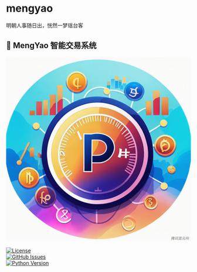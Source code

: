 # mengyao
明朝人事随日出，恍然一梦瑶台客

## 🚀 MengYao 智能交易系统  
![MengYao Logo](assets/images/logo.png)

[![License](https://img.shields.io/badge/License-MIT-blue.svg)](LICENSE)  
[![GitHub Issues](https://img.shields.io/github/issues/phantom-rabbit/mengyao)](https://github.com/phantom-rabbit/mengyao/issues)  
[![Python Version](https://img.shields.io/badge/Python-3.10%2B-blue)](https://www.python.org/)
